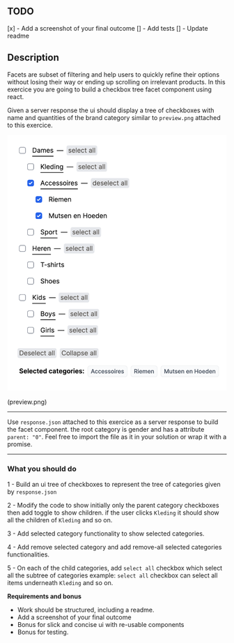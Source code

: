 ## TODO

[x] - Add a screenshot of your final outcome
[] - Add tests
[] - Update readme

## Description

Facets are subset of filtering and help users to quickly refine their options
without losing their way or ending up scrolling on irrelevant products.
In this exercice you are going to build a checkbox tree facet component using react.

Given a server response the ui should display a tree of checkboxes with name and quantities
of the brand category similar to `preview.png` attached to this exercice.

![preview](preview.png)

(preview.png)

---

Use `response.json` attached to this exercice as a server response to build the facet component.
the root category is gender and has a attribute `parent: "0"`.
Feel free to import the file as it in your solution or wrap it with a promise.

---

### What you should do

1 - Build an ui tree of checkboxes to represent the tree of categories given by `response.json`

2 - Modify the code to show initially only the parent category checkboxes then add toggle to show children.
if the user clicks `Kleding` it should show all the children of `Kleding` and so on.

3 - Add selected category functionality to show selected categories.

4 - Add remove selected category and add remove-all selected categories functionalities.

5 - On each of the child categories, add `select all` checkbox which select all the subtree of categories
example: `select all` checkbox can select all items underneath `Kleding` and so on.

**Requirements and bonus**

- Work should be structured, including a readme.
- Add a screenshot of your final outcome
- Bonus for slick and concise ui with re-usable components
- Bonus for testing.
